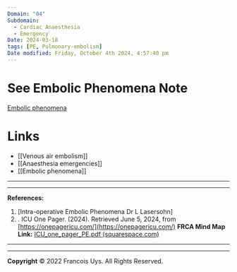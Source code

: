 ```yaml
---
Domain: "04"
Subdomain:
  - Cardiac Anaesthesia
  - Emergency
Date: 2024-03-18
tags: [PE, Pulmonary-embolism]
Date modified: Friday, October 4th 2024, 4:57:40 pm
---
```


# See Embolic Phenomena Note

[Embolic phenomena](Embolic%20phenomena.md)

# Links
- [[Venous air embolism]]
- [[Anaesthesia emergencies]]
- [[Embolic phenomena]]

---

---
**References:**

1. [Intra-operative Embolic Phenomena Dr L Lasersohn]
2. . ICU One Pager. (2024). Retrieved June 5, 2024, from [https://onepagericu.com/](https://onepagericu.com/)
**FRCA Mind Map Link:**
[ICU_one_pager_PE.pdf (squarespace.com)](https://static1.squarespace.com/static/5e6d5df1ff954d5b7b139463/t/5eaf795cee13ec478753abba/1588558173422/ICU_one_pager_PE.pdf)

---------------------------------------------------------------------------------------------
---
**Copyright**
© 2022 Francois Uys. All Rights Reserved.